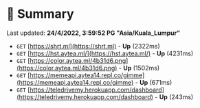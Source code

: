 # 📖 Summary
Last updated: **24/4/2022, 3:59:52 PG "Asia/Kuala_Lumpur"**

- `GET` [https://shrt.ml](https://shrt.ml) - **Up** (2322ms)
- `GET` [https://hst.aytea.ml/](https://hst.aytea.ml/) - **Up** (4231ms)
- `GET` [https://color.aytea.ml/4b31d6.png](https://color.aytea.ml/4b31d6.png) - **Up** (1502ms)
- `GET` [https://memeapi.aytea14.repl.co/gimme](https://memeapi.aytea14.repl.co/gimme) - **Up** (671ms)
- `GET` [https://teledrivemy.herokuapp.com/dashboard](https://teledrivemy.herokuapp.com/dashboard) - **Up** (243ms)
